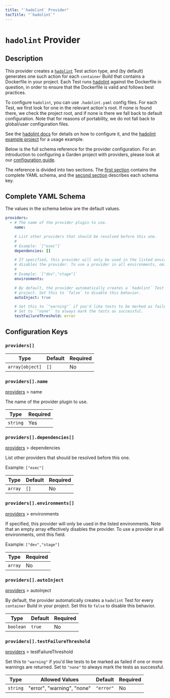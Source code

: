 ```yaml
---
title: "`hadolint` Provider"
tocTitle: "`hadolint`"
---
```


# `hadolint` Provider

## Description

This provider creates a [`hadolint`](../action-types/Test/hadolint.md) Test action type, and (by default) generates one such action for each `container` Build that contains a Dockerfile in your project. Each Test runs [hadolint](https://github.com/hadolint/hadolint) against the Dockerfile in question, in order to ensure that the Dockerfile is valid and follows best practices.

To configure `hadolint`, you can use `.hadolint.yaml` config files. For each Test, we first look for one in the relevant action's root. If none is found there, we check the project root, and if none is there we fall back to default configuration. Note that for reasons of portability, we do not fall back to global/user configuration files.

See the [hadolint docs](https://github.com/hadolint/hadolint#configure) for details on how to configure it, and the [hadolint example project](https://github.com/garden-io/garden/tree/0.13.6/examples/hadolint) for a usage example.

Below is the full schema reference for the provider configuration. For an introduction to configuring a Garden project with providers, please look at our [configuration guide](../../using-garden/configuration-overview.md).

The reference is divided into two sections. The [first section](#complete-yaml-schema) contains the complete YAML schema, and the [second section](#configuration-keys) describes each schema key.

## Complete YAML Schema

The values in the schema below are the default values.

```yaml
providers:
  - # The name of the provider plugin to use.
    name:

    # List other providers that should be resolved before this one.
    #
    # Example: `["exec"]`
    dependencies: []

    # If specified, this provider will only be used in the listed environments. Note that an empty array effectively
    # disables the provider. To use a provider in all environments, omit this field.
    #
    # Example: `["dev","stage"]`
    environments:

    # By default, the provider automatically creates a `hadolint` Test for every `container` Build in your
    # project. Set this to `false` to disable this behavior.
    autoInject: true

    # Set this to `"warning"` if you'd like tests to be marked as failed if one or more warnings are returned.
    # Set to `"none"` to always mark the tests as successful.
    testFailureThreshold: error
```
## Configuration Keys

### `providers[]`

| Type            | Default | Required |
| --------------- | ------- | -------- |
| `array[object]` | `[]`    | No       |

### `providers[].name`

[providers](#providers) > name

The name of the provider plugin to use.

| Type     | Required |
| -------- | -------- |
| `string` | Yes      |

### `providers[].dependencies[]`

[providers](#providers) > dependencies

List other providers that should be resolved before this one.

Example: `["exec"]`

| Type    | Default | Required |
| ------- | ------- | -------- |
| `array` | `[]`    | No       |

### `providers[].environments[]`

[providers](#providers) > environments

If specified, this provider will only be used in the listed environments. Note that an empty array effectively disables the provider. To use a provider in all environments, omit this field.

Example: `["dev","stage"]`

| Type    | Required |
| ------- | -------- |
| `array` | No       |

### `providers[].autoInject`

[providers](#providers) > autoInject

By default, the provider automatically creates a `hadolint` Test for every `container` Build in your
project. Set this to `false` to disable this behavior.

| Type      | Default | Required |
| --------- | ------- | -------- |
| `boolean` | `true`  | No       |

### `providers[].testFailureThreshold`

[providers](#providers) > testFailureThreshold

Set this to `"warning"` if you'd like tests to be marked as failed if one or more warnings are returned.
Set to `"none"` to always mark the tests as successful.

| Type     | Allowed Values             | Default   | Required |
| -------- | -------------------------- | --------- | -------- |
| `string` | "error", "warning", "none" | `"error"` | No       |

